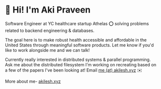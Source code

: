 # 👋 Hi! I'm Aki Praveen

Software Engineer at YC healthcare startup Athelas ⭕ solving problems related to backend engineering & databases.

The goal here is to make robust health accessible and affordable in the United States through meaningful software products. Let me know if you'd like to work alongside me and we can talk!

Currently really interested in distributed systems & parallel programming. Ask me about the distributed filesystem I'm working on recreating based on a few of the papers I've been looking at! Email [me (at) akilesh.xyz](me@akilesh.xyz) ✉️

More about me- [akilesh.xyz](https://akilesh.xyz)
